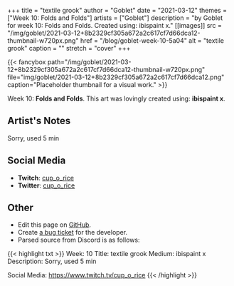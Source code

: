 +++
title =       "textile grook"
author =      "Goblet"
date =        "2021-03-12"
themes =      ["Week 10: Folds and Folds"]
artists =     ["Goblet"]
description = "by Goblet for week 10: Folds and Folds. Created using: ibispaint x."
[[images]]
      src = "/img/goblet/2021-03-12+8b2329cf305a672a2c617cf7d66dca12-thumbnail-w720px.png"
      href = "/blog/goblet-week-10-5a04"
      alt = "textile grook"
      caption = ""
      stretch = "cover"
+++


{{< fancybox path="/img/goblet/2021-03-12+8b2329cf305a672a2c617cf7d66dca12-thumbnail-w720px.png" file="img/goblet/2021-03-12+8b2329cf305a672a2c617cf7d66dca12.png" caption="Placeholder thumbnail for a visual work." >}}


Week 10: **Folds and Folds**. This art was lovingly created using: **ibispaint x**.

## Artist's Notes

Sorry, used 5 min

## Social Media

- **Twitch**: <a href='https://twitch.tv/cup_o_rice' target='_blank'>cup_o_rice</a>
- **Twitter**: <a href='https://twitter.com/cup_o_rice' target='_blank'>cup_o_rice</a>

## Other

- Edit this page on [GitHub](https://github.com/teaminkling/web-refresh/edit/main/content/blog/goblet-week-10-5a04.md).
- Create [a bug ticket](https://github.com/teaminkling/web-refresh/issues/new?assignees=&labels=bug&template=problem-report.md&title=) for the developer.
- Parsed source from Discord is as follows:

{{< highlight txt >}}
Week: 10
Title: textile grook
Medium: ibispaint x 
Description: 
Sorry, used 5 min


Social Media: 
https://www.twitch.tv/cup_o_rice
{{< /highlight >}}